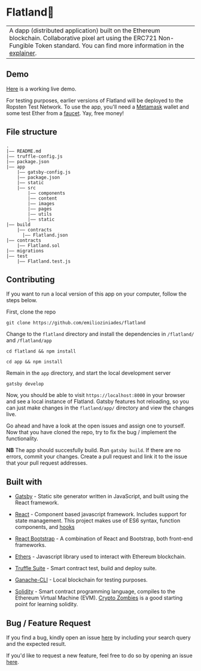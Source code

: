 # Flatland🎨

<table>
<tr>
<td>
  A dapp (distributed application) built on the Ethereum blockchain. Collaborative pixel art using the ERC721 Non-Fungible Token standard. You can find more information in the <a href="https://gracious-feynman-797005.netlify.app/explainer">explainer</a>.
</td>
</tr>
</table>

## Demo

[Here](https://gracious-feynman-797005.netlify.app/) is a working live demo.

For testing purposes, earlier versions of Flatland will be deployed to the Ropsten Test Network. To use the app, you'll need a [Metamask](https://metamask.io/) wallet and some test Ether from a [faucet](https://faucet.ropsten.be/). Yay, free money!

## File structure

```
.
|–– README.md
|–– truffle-config.js
|–– package.json
|–– app
    |–– gatsby-config.js
    |–– package.json
    |–– static
    |–– src
        |–– components
        |–– content
        |–– images
        |–– pages
        |–– utils
        |–– static
|–– build
    |–– contracts
      |–– Flatland.json
|–– contracts
    |–– Flatland.sol
|–– migrations
|–– test
    |–– Flatland.test.js
```

## Contributing

If you want to run a local version of this app on your computer, follow the steps below.

First, clone the repo

`git clone https://github.com/emilioziniades/flatland`

Change to the `flatland` directory and install the dependencies in `/flatland/` and `/flatland/app`

`cd flatland && npm install`

`cd app && npm install`

Remain in the `app` directory, and start the local development server

`gatsby develop`

Now, you should be able to visit `https://localhost:8000` in your browser and see a local instance of Flatland. Gatsby features hot reloading, so you can just make changes in the `flatland/app/` directory and view the changes live.

Go ahead and have a look at the open issues and assign one to yourself. Now that you have cloned the repo, try to fix the bug / implement the functionality. 

**NB** The app should succesfully build. Run `gatsby build`. If there are no errors, commit your changes. Create a pull request and link it to the issue that your pull request addresses.

## Built with

- [Gatsby](https://www.gatsbyjs.com/) - Static site generator written in JavaScript, and built using the React framework.

- [React](https://reactjs.org/) - Component based javascript framework. Includes support for state management. This project makes use of ES6 syntax, function components, and [hooks](https://reactjs.org/docs/hooks-overview.html)

- [React Bootstrap](https://react-bootstrap.github.io/) - A combination of React and Bootstrap, both front-end frameworks.

- [Ethers](https://docs.ethers.io/v5/) - Javascript library used to interact with Ethereum blockchain.

- [Truffle Suite](https://www.trufflesuite.com/) - Smart contract test, build and deploy suite. 

- [Ganache-CLI](https://www.trufflesuite.com/docs/ganache/overview) - Local blockchain for testing purposes.

- [Solidity](https://docs.soliditylang.org/en/v0.8.2/) - Smart contract programming language, compiles to the Ethereum Virtual Machine (EVM). [Crypto Zombies](https://cryptozombies.io/) is a good starting point for learning solidity.

## Bug / Feature Request

If you find a bug, kindly open an issue [here](https://github.com/emilioziniades/flatland/issues/new) by including your search query and the expected result.

If you'd like to request a new feature, feel free to do so by opening an issue [here](https://github.com/emilioziniades/flatland/issues/new). 
